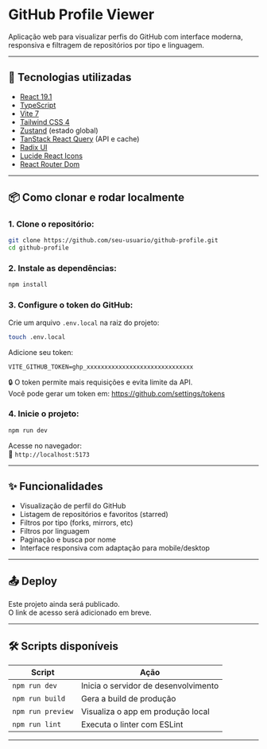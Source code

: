 # GitHub Profile Viewer

Aplicação web para visualizar perfis do GitHub com interface moderna, responsiva e filtragem de repositórios por tipo e linguagem.

---

## 🚀 Tecnologias utilizadas

- [React 19.1](https://react.dev/)
- [TypeScript](https://www.typescriptlang.org/)
- [Vite 7](https://vitejs.dev/)
- [Tailwind CSS 4](https://tailwindcss.com/)
- [Zustand](https://github.com/pmndrs/zustand) (estado global)
- [TanStack React Query](https://tanstack.com/query/latest) (API e cache)
- [Radix UI](https://www.radix-ui.com/)
- [Lucide React Icons](https://lucide.dev/)
- [React Router Dom](https://reactrouter.com/home)

---

## 📦 Como clonar e rodar localmente

### 1. Clone o repositório:

```bash
git clone https://github.com/seu-usuario/github-profile.git
cd github-profile
```

### 2. Instale as dependências:

```bash
npm install
```

### 3. Configure o token do GitHub:

Crie um arquivo `.env.local` na raiz do projeto:

```bash
touch .env.local
```

Adicione seu token:

```env
VITE_GITHUB_TOKEN=ghp_xxxxxxxxxxxxxxxxxxxxxxxxxxxxxx
```

🔒 O token permite mais requisições e evita limite da API.  
Você pode gerar um token em: https://github.com/settings/tokens

### 4. Inicie o projeto:

```bash
npm run dev
```

Acesse no navegador:  
📍 `http://localhost:5173`

---

## ✨ Funcionalidades

- Visualização de perfil do GitHub
- Listagem de repositórios e favoritos (starred)
- Filtros por tipo (forks, mirrors, etc)
- Filtros por linguagem
- Paginação e busca por nome
- Interface responsiva com adaptação para mobile/desktop

---

## 📤 Deploy

Este projeto ainda será publicado.  
O link de acesso será adicionado em breve.

---

## 🛠 Scripts disponíveis

| Script       | Ação                                 |
|--------------|---------------------------------------|
| `npm run dev`     | Inicia o servidor de desenvolvimento |
| `npm run build`   | Gera a build de produção           |
| `npm run preview` | Visualiza o app em produção local  |
| `npm run lint`    | Executa o linter com ESLint        |

---

